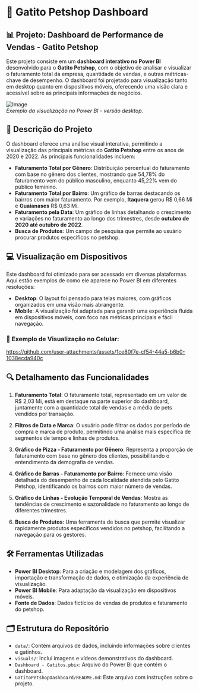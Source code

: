 # 🐾 Gatito Petshop Dashboard

## 📊 Projeto: Dashboard de Performance de Vendas - Gatito Petshop

Este projeto consiste em um **dashboard interativo no Power BI** desenvolvido para o **Gatito Petshop**, com o objetivo de analisar e visualizar o faturamento total da empresa, quantidade de vendas, e outras métricas-chave de desempenho. O dashboard foi projetado para visualização tanto em desktop quanto em dispositivos móveis, oferecendo uma visão clara e acessível sobre as principais informações de negócios.

![Image](https://github.com/user-attachments/assets/e83f4888-6381-480d-9117-941995edb5f3)  
*Exemplo da visualização no Power BI - versão desktop.*

## 📝 Descrição do Projeto

O dashboard oferece uma análise visual interativa, permitindo a visualização das principais métricas do **Gatito Petshop** entre os anos de 2020 e 2022. As principais funcionalidades incluem:

- **Faturamento Total por Gênero**: Distribuição percentual do faturamento com base no gênero dos clientes, mostrando que 54,78% do faturamento vem do público masculino, enquanto 45,22% vem do público feminino.
- **Faturamento Total por Bairro**: Um gráfico de barras destacando os bairros com maior faturamento. Por exemplo, **Itaquera** gerou R$ 0,66 Mi e **Guaianases** R$ 0,63 Mi.
- **Faturamento pela Data**: Um gráfico de linhas detalhando o crescimento e variações no faturamento ao longo dos trimestres, desde **outubro de 2020 até outubro de 2022**.
- **Busca de Produtos**: Um campo de pesquisa que permite ao usuário procurar produtos específicos no petshop.

## 💻 Visualização em Dispositivos

Este dashboard foi otimizado para ser acessado em diversas plataformas. Aqui estão exemplos de como ele aparece no Power BI em diferentes resoluções:

- **Desktop**: O layout foi pensado para telas maiores, com gráficos organizados em uma visão mais abrangente.
- **Mobile**: A visualização foi adaptada para garantir uma experiência fluida em dispositivos móveis, com foco nas métricas principais e fácil navegação.

### 📱 Exemplo de Visualização no Celular:
https://github.com/user-attachments/assets/1ce80f7e-cf54-44a5-b6b0-1038ecda940c


## 🔍 Detalhamento das Funcionalidades

1. **Faturamento Total**: O faturamento total, representado em um valor de R$ 2,03 Mi, está em destaque na parte superior do dashboard, juntamente com a quantidade total de vendas e a média de pets vendidos por transação.
   
2. **Filtros de Data e Marca**: O usuário pode filtrar os dados por período de compra e marca de produto, permitindo uma análise mais específica de segmentos de tempo e linhas de produtos.

3. **Gráfico de Pizza - Faturamento por Gênero**: Representa a proporção de faturamento com base no gênero dos clientes, possibilitando o entendimento da demografia de vendas.

4. **Gráfico de Barras - Faturamento por Bairro**: Fornece uma visão detalhada do desempenho de cada localidade atendida pelo Gatito Petshop, identificando os bairros com maior número de vendas.

5. **Gráfico de Linhas - Evolução Temporal de Vendas**: Mostra as tendências de crescimento e sazonalidade no faturamento ao longo de diferentes trimestres.

6. **Busca de Produtos**: Uma ferramenta de busca que permite visualizar rapidamente produtos específicos vendidos no petshop, facilitando a navegação para os gestores.

## 🛠️ Ferramentas Utilizadas

- **Power BI Desktop**: Para a criação e modelagem dos gráficos, importação e transformação de dados, e otimização da experiência de visualização.
- **Power BI Mobile**: Para adaptação da visualização em dispositivos móveis.
- **Fonte de Dados**: Dados fictícios de vendas de produtos e faturamento do petshop.

## 🗂️ Estrutura do Repositório

- `data/`: Contém arquivos de dados, incluindo informações sobre clientes e gatinhos.
- `visuals/`: Inclui imagens e vídeos demonstrativos do dashboard.
- `Dashboard - Gatitos.pbix`: Arquivo do Power BI que contém o dashboard.
- `GatitoPetshopDashboard/README.md`: Este arquivo com instruções sobre o projeto.
